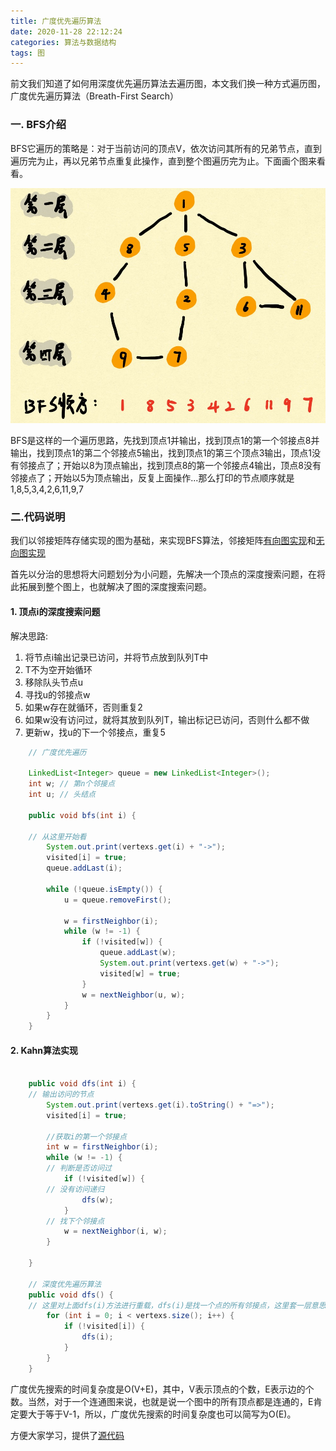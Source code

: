 ```yaml
---
title: 广度优先遍历算法
date: 2020-11-28 22:12:24
categories: 算法与数据结构
tags: 图
---
```


前文我们知道了如何用深度优先遍历算法去遍历图，本文我们换一种方式遍历图，广度优先遍历算法（Breath-First Search）

### 一. BFS介绍

BFS它遍历的策略是：对于当前访问的顶点V，依次访问其所有的兄弟节点，直到遍历完为止，再以兄弟节点重复此操作，直到整个图遍历完为止。下面画个图来看看。

![title](https://raw.githubusercontent.com/Demo233/images/main/gitnote/2020/11/28/1606573744520-1606573771391.jpg)

BFS是这样的一个遍历思路，先找到顶点1并输出，找到顶点1的第一个邻接点8并输出，找到顶点1的第二个邻接点5输出，找到顶点1的第三个顶点3输出，顶点1没有邻接点了；开始以8为顶点输出，找到顶点8的第一个邻接点4输出，顶点8没有邻接点了；开始以5为顶点输出，反复上面操作...那么打印的节点顺序就是1,8,5,3,4,2,6,11,9,7

### 二.代码说明

我们以邻接矩阵存储实现的图为基础，来实现BFS算法，邻接矩阵[有向图实现](http://yihao.ml/2020/11/22/2020%E5%B9%B411%E6%9C%8822%E6%97%A514:11:18_%E9%82%BB%E6%8E%A5%E7%9F%A9%E9%98%B5%E6%9C%89%E5%90%91%E5%9B%BE/)和[无向图实现](http://yihao.ml/2020/11/21/2020%E5%B9%B411%E6%9C%8821%E6%97%A522:45:32_%E9%82%BB%E6%8E%A5%E7%9F%A9%E9%98%B5%E6%97%A0%E5%90%91%E5%9B%BE/)

首先以分治的思想将大问题划分为小问题，先解决一个顶点的深度搜索问题，在将此拓展到整个图上，也就解决了图的深度搜索问题。

#### 1. 顶点i的深度搜索问题

解决思路: 
1. 将节点i输出记录已访问，并将节点放到队列T中
2. T不为空开始循环
3. 移除队头节点u
4. 寻找u的邻接点w
5. 如果w存在就循环，否则重复2
6. 如果w没有访问过，就将其放到队列T，输出标记已访问，否则什么都不做
7. 更新w，找u的下一个邻接点，重复5

```java
    // 广度优先遍历

    LinkedList<Integer> queue = new LinkedList<Integer>();
    int w; // 第n个邻接点
    int u; // 头结点
    
    public void bfs(int i) {

	// 从这里开始看
        System.out.print(vertexs.get(i) + "->");
        visited[i] = true;
        queue.addLast(i);

        while (!queue.isEmpty()) {
            u = queue.removeFirst();

            w = firstNeighbor(i);
            while (w != -1) {
                if (!visited[w]) {
                    queue.addLast(w);
                    System.out.print(vertexs.get(w) + "->");
                    visited[w] = true;
                }
                w = nextNeighbor(u, w);
            }
        }
    }
```

#### 2. Kahn算法实现

```java

    public void dfs(int i) {
	// 输出访问的节点
        System.out.print(vertexs.get(i).toString() + "=>");
        visited[i] = true;

        //获取i的第一个邻接点
        int w = firstNeighbor(i);
        while (w != -1) {
	    // 判断是否访问过
            if (!visited[w]) {
		// 没有访问递归
                dfs(w);
            }
	    // 找下个邻接点
            w = nextNeighbor(i, w);
        }

    }

    // 深度优先遍历算法
    public void dfs() {
	// 这里对上面dfs(i)方法进行重载，dfs(i)是找一个点的所有邻接点，这里套一层意思就是找所有点的邻接点
        for (int i = 0; i < vertexs.size(); i++) {
            if (!visited[i]) {
                dfs(i);
            }
        }
    }
```

⼴度优先搜索的时间复杂度是O(V+E)，其中，V表示顶点的个数，E表示边的个数。当然，对于⼀个连通图来说，也就是说⼀个图中的所有顶点都是连通的，E肯定要⼤于等于V-1，所以，⼴度优先搜索的时间复杂度也可以简写为O(E)。


方便大家学习，提供了[源代码](https://github.com/Demo233/algorithm/blob/master/src/main/java/com/paic/graph/Graph.java)

